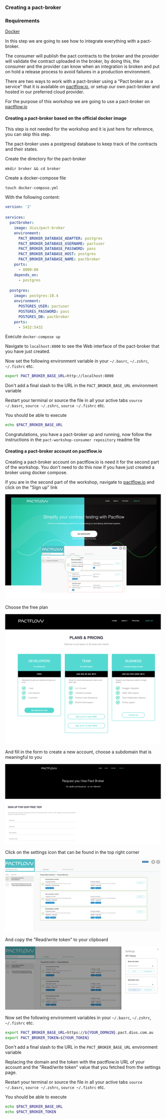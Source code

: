 ### Creating a pact-broker

### Requirements

[Docker](https://docs.docker.com/)

In this step we are going to see how to integrate everything with a pact-broker.

The consumer will publish the pact contracts to the broker and the provider will validate the contract uploaded in the broker, by doing this, the consumer and the provider can know when an integration is broken and put on hold a release process to avoid failures in a production environment.

There are two ways to work with a pact-broker using a "Pact broker as a service" that it is available on [pactflow.io](https://pactflow.io/), or setup our own pact-broker and hosted in our preferred cloud provider.

For the purpose of this workshop we are going to use a pact-broker on [pactflow.io](https://pactflow.io/)

#### Creating a pact-broker based on the official docker image

This step is not needed for the workshop and it is just here for reference, you can skip this step.

The pact-broker uses a postgresql database to keep track of the contracts and their states.

Create the directory for the pact-broker

`mkdir broker && cd broker`

Create a docker-compose file

`touch docker-compose.yml`

With the following content:

```yaml
version: '2'

services:
  pactbroker:
    image: dius/pact-broker
    environment:
      PACT_BROKER_DATABASE_ADAPTER: postgres
      PACT_BROKER_DATABASE_USERNAME: pactuser
      PACT_BROKER_DATABASE_PASSWORD: pass
      PACT_BROKER_DATABASE_HOST: postgres
      PACT_BROKER_DATABASE_NAME: pactbroker
    ports:
      - 8000:80
    depends_on:
      - postgres

  postgres:
    image: postgres:10.4
    environment:
      POSTGRES_USER: pactuser
      POSTGRES_PASSWORD: pass
      POSTGRES_DB: pactbroker
    ports:
      - 5432:5432
```

Execute `docker-compose up`

Navigate to `localhost:8000` to see the Web interface of the pact-broker that you have just created.

Now set the following environment variable in your `~/.basrc`, `~/.zshrc`, `~/.fishrc` etc.

```bash
export PACT_BROKER_BASE_URL=http://localhost:8000
```

Don't add a final slash to the URL in the `PACT_BROKER_BASE_URL` environment variable

Restart your terminal or source the file in all your active tabs `source ~/.basrc`, `source ~/.zshrc`, `source ~/.fishrc` etc.

You should be able to execute

```bash
echo $PACT_BROKER_BASE_URL
```

Congratulations, you have a pact-broker up and running, now follow the instructions in the `pact-workshop-consumer repository` readme file

#### Creating a pact-broker account on pactflow.io

Creating a pact-broker account on pactflow.io is need it for the second part of the workshop. You don't need to do this now if you have just created a broker using docker compose.

If you are in the second part of the workshop, navigate to [pactflow.io](https://pactflow.io/) and click on the "Sign up" link

![Pactflow Step 1](https://github.com/doktor500/pact-workshop-broker/blob/master/resources/pactflow-step1.png "Pactflow Step 1")

Choose the free plan

![Pactflow Step 2](https://github.com/doktor500/pact-workshop-broker/blob/master/resources/pactflow-step2.png "Pactflow Step 2")

And fill in the form to create a new account, choose a subdomain that is meaningful to you

![Pactflow Step 3](https://github.com/doktor500/pact-workshop-broker/blob/master/resources/pactflow-step3.png "Pactflow Step 3")

Click on the settings icon that can be found in the top right corner

![Pactflow Step 4](https://github.com/doktor500/pact-workshop-broker/blob/master/resources/pactflow-step4.png "Pactflow Step 4")

And copy the "Read/write token" to your clipboard

![Pactflow Step 5](https://github.com/doktor500/pact-workshop-broker/blob/master/resources/pactflow-step5.png "Pactflow Step 5")

Now set the following environment variables in your `~/.basrc`, `~/.zshrc`, `~/.fishrc` etc.

```bash
export PACT_BROKER_BASE_URL=https://${YOUR_DOMAIN}.pact.dius.com.au
export PACT_BROKER_TOKEN=${YOUR_TOKEN}
```

Don't add a final slash to the URL in the `PACT_BROKER_BASE_URL` environment variable

Replacing the domain and the token with the pactflow.io URL of your account and the "Read/write token" value that you fetched from the settings page.

Restart your terminal or source the file in all your active tabs `source ~/.basrc`, `source ~/.zshrc`, `source ~/.fishrc` etc.

You should be able to execute

```bash
echo $PACT_BROKER_BASE_URL
echo $PACT_BROKER_TOKEN
```
